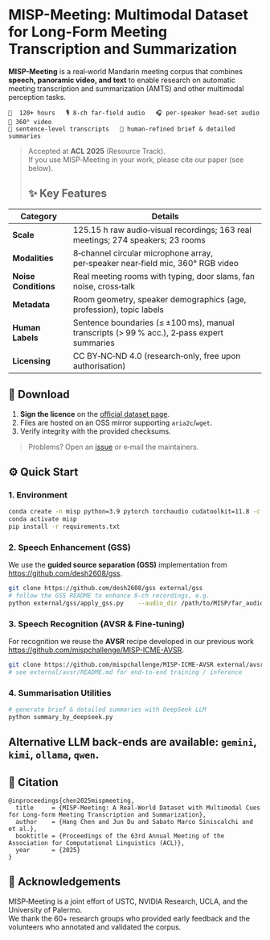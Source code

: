 # MISP-Meeting: Multimodal Dataset for Long-Form Meeting Transcription and Summarization

**MISP-Meeting** is a real‑world Mandarin meeting corpus that combines **speech, panoramic video, and text** to enable research on automatic meeting transcription and summarization (AMTS) and other multimodal perception tasks.

```
📅  120+ hours   🎙️ 8‑ch far‑field audio   🎧 per‑speaker head‑set audio   🎥 360° video
📝 sentence‑level transcripts   📄 human‑refined brief & detailed summaries
```

> Accepted at **ACL 2025** (Resource Track).  
> If you use MISP‑Meeting in your work, please cite our paper (see below).
>
> ## ✨ Key Features
| Category | Details |
|----------|---------|
| **Scale** | 125.15 h raw audio‑visual recordings; 163 real meetings; 274 speakers; 23 rooms |
| **Modalities** | 8‑channel circular microphone array, per‑speaker near‑field mic, 360° RGB video |
| **Noise Conditions** | Real meeting rooms with typing, door slams, fan noise, cross‑talk |
| **Metadata** | Room geometry, speaker demographics (age, profession), topic labels |
| **Human Labels** | Sentence boundaries (≤ ±100 ms), manual transcripts (> 99 % acc.), 2‑pass expert summaries |
| **Licensing** | CC BY‑NC‑ND 4.0 (research‑only, free upon authorisation) |

## 🔗 Download
1. **Sign the licence** on the [official dataset page](https://challenge.xfyun.cn/misp_dataset).
2. Files are hosted on an OSS mirror supporting `aria2c`/`wget`.
3. Verify integrity with the provided checksums.

> Problems? Open an [issue](../../issues) or e‑mail the maintainers.

## ⚙️ Quick Start
### 1. Environment
```bash
conda create -n misp python=3.9 pytorch torchaudio cudatoolkit=11.8 -c pytorch -y
conda activate misp
pip install -r requirements.txt
```

### 2. Speech Enhancement (GSS)
We use the **guided source separation (GSS)** implementation from  
<https://github.com/desh2608/gss>.

```bash
git clone https://github.com/desh2608/gss external/gss
# follow the GSS README to enhance 8‑ch recordings, e.g.
python external/gss/apply_gss.py    --audio_dir /path/to/MISP/far_audio    --rt60 0.3 --mic_format misp    --out_dir /path/to/MISP/far_audio_gss
```

### 3. Speech Recognition (AVSR & Fine‑tuning)
For recognition we reuse the **AVSR** recipe developed in our previous work  
<https://github.com/mispchallenge/MISP-ICME-AVSR>.

```bash
git clone https://github.com/mispchallenge/MISP-ICME-AVSR external/avsr
# see external/avsr/README.md for end‑to‑end training / inference
```

### 4. Summarisation Utilities
```bash
# generate brief & detailed summaries with DeepSeek LLM
python summary_by_deepseek.py
```
Alternative LLM back‑ends are available: `gemini`, `kimi`, `ollama`, `qwen`.
---


## 📄 Citation
```
@inproceedings{chen2025mispmeeting,
  title     = {MISP‑Meeting: A Real‑World Dataset with Multimodal Cues for Long‑form Meeting Transcription and Summarization},
  author    = {Hang Chen and Jun Du and Sabato Marco Siniscalchi and et al.},
  booktitle = {Proceedings of the 63rd Annual Meeting of the Association for Computational Linguistics (ACL)},
  year      = {2025}
}
```

## 🙏 Acknowledgements
MISP‑Meeting is a joint effort of USTC, NVIDIA Research, UCLA, and the University of Palermo.  
We thank the 60+ research groups who provided early feedback and the volunteers who annotated and validated the corpus.
